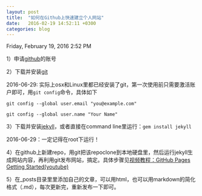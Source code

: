 ```yaml
---
layout: post
title:  "如何在Github上快速建立个人网站"
date:   2016-02-19 14:52:11 +0300
categories: blog
---
```

Friday, February 19, 2016 2:52 PM

1）申请[github](https://github.com)的账号

2）下载并安装[git](https://git-scm.com/downloads)

2016-06-29: 实际上osx和Linux里都已经安装了git，第一次使用前只需要激活账户即可，用`git config`命令，具体如下

`git config --global user.email "you@example.com"`

`git config --global user.name "Your Name"`

3）下载并安装[jekyll](http://jekyllrb.com/docs/installation/)，或者直接在command line里运行：`gem install jekyll`

2016-06-29：一定记得在root下运行！

4）在github上新建repo，用git把该repoclone到本地硬盘里，然后运行jekyll生成网站内容，再利用git发布网站，搞定。具体步骤见[视频教程：GitHub Pages Getting Started(youtube)](https://www.youtube.com/watch?v=RaKX4A5EiQo)

5）在\_posts目录里里添加自己的文章，可以用html，也可以用markdown的简化格式（\.md），每次更新完，重新发布一下即可。
